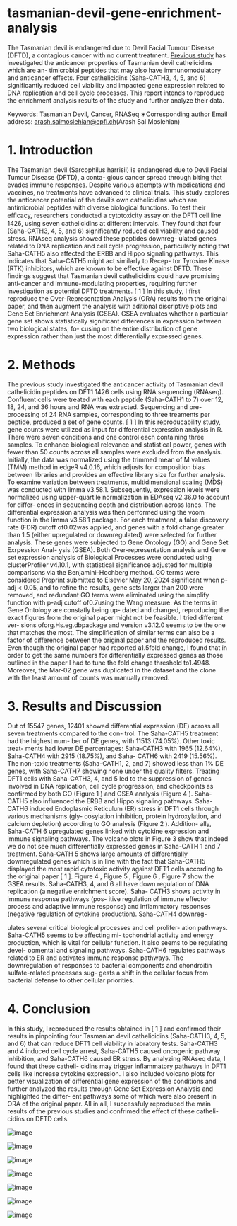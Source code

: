 # tasmanian-devil-gene-enrichment-analysis

The Tasmanian devil is endangered due to Devil Facial Tumour Disease (DFTD), a contagious cancer with no current
treatment. [Previous study](https://www.nature.com/articles/s41598-023-39901-0) has investigated the anticancer properties of Tasmanian devil cathelicidins which are an-
timicrobial peptides that may also have immunomodulatory and anticancer effects. Four cathelicidins (Saha-CATH3,
4, 5, and 6) significantly reduced cell viability and impacted gene expression related to DNA replication and cell cycle
processes. This report intends to reproduce the enrichment analysis results of the study and further analyze their data.

Keywords: Tasmanian Devil, Cancer, RNASeq
∗Corresponding author
Email address: arash.salmoslehian@epfl.ch(Arash Sal
Moslehian)

# 1. Introduction

The Tasmanian devil (Sarcophilus harrisii) is endangered
due to Devil Facial Tumour Disease (DFTD), a conta-
gious cancer spread through biting that evades immune
responses. Despite various attempts with medications
and vaccines, no treatments have advanced to clinical
trials. This study explores the anticancer potential of
the devil’s own cathelicidins which are antimicrobial
peptides with diverse biological functions. To test their
eﬀicacy, researchers conducted a cytotoxicity assay on
the DFT1 cell line 1426, using seven cathelicidins at
different intervals. They found that four (Saha-CATH3,
4, 5, and 6) significantly reduced cell viability and caused
stress. RNAseq analysis showed these peptides downreg-
ulated genes related to DNA replication and cell cycle
progression, particularly noting that Saha-CATH5 also
affected the ERBB and Hippo signaling pathways. This
indicates that Saha-CATH5 might act similarly to Recep-
tor Tyrosine Kinase (RTK) inhibitors, which are known
to be effective against DFTD. These findings suggest
that Tasmanian devil cathelicidins could have promising
anti-cancer and immune-modulating properties, requiring
further investigation as potential DFTD treatments. [ 1 ]
In this study, I first reproduce the Over-Representation
Analysis (ORA) results from the original paper, and then
augment the analysis with aditional discriptive plots and
Gene Set Enrichment Analysis (GSEA). GSEA evaluates
whether a particular gene set shows statistically significant
differences in expression between two biological states, fo-
cusing on the entire distribution of gene expression rather
than just the most differentially expressed genes.


# 2. Methods

The previous study investigated the anticancer activity of
Tasmanian devil cathelicidin peptides on DFT1 1426 cells
using RNA sequencing (RNAseq). Confluent cells were
treated with each peptide (Saha-CATH1 to 7) over 12, 18,
24, and 36 hours and RNA was extracted. Sequencing and
pre-processing of 24 RNA samples, corresponding to three
treaments per peptide, produced a set of gene counts. [ 1 ]
In this reproducability study, gene counts were utilized
as input for differential expression analysis in R. There
were seven conditions and one control each containing
three samples. To enhance biological relevance and
statistical power, genes with fewer than 50 counts across
all samples were excluded from the analysis. Initially,
the data was normalized using the trimmed mean of M
values (TMM) method in edgeR v4.0.16, which adjusts
for composition bias between libraries and provides an
effective library size for further analysis. To examine
variation between treatments, multidimensional scaling
(MDS) was conducted with limma v3.58.1. Subsequently,
expression levels were normalized using upper-quartile
normalization in EDAseq v2.36.0 to account for differ-
ences in sequencing depth and distribution across lanes.
The differential expression analysis was then performed
using the voom function in the limma v3.58.1 package.
For each treatment, a false discovery rate (FDR) cutoff
of0.02was applied, and genes with a fold change greater
than 1.5 (either upregulated or downregulated) were
selected for further analysis. These genes were subjected
to Gene Ontology (GO) and Gene Set Exrpession Anal-
ysis (GSEA). Both Over-representation analysis and
Gene set expression analysis of Biological Processes were
conducted using clusterProfiler v4.10.1, with statistical
significance adjusted for multiple comparisons via the
Benjamini–Hochberg method. GO terms were considered
Preprint submitted to Elsevier May 20, 2024
significant when p-adj < 0.05, and to refine the results,
gene sets larger than 200 were removed, and redundant
GO terms were eliminated using the simplify function
with p-adj cutoff of0.7using the Wang measure.
As the terms in Gene Ontology are constatly being up-
dated and changed, reproducing the exact figures from the
original paper might not be feasible. I tried different ver-
sions oforg.Hs.eg.dbpackage and version v3.12.0 seems
to be the one that matches the most. The simplification of
similar terms can also be a factor of difference between the
original paper and the reproduced results. Even though
the original paper had reported a1.5fold change, I found
that in order to get the same numbers for differentially
expressed genes as those outlined in the paper I had to
tune the fold change threshold to1.4948. Moreover, the
Mar-02 gene was duplicated in the dataset and the clone
with the least amount of counts was manually removed.

# 3. Results and Discussion

Out of 15547 genes, 12401 showed differential expression
(DE) across all seven treatments compared to the con-
trol. The Saha-CATH5 treatment had the highest num-
ber of DE genes, with 11513 (74.05%). Other toxic treat-
ments had lower DE percentages: Saha-CATH3 with 1965
(12.64%), Saha-CATH4 with 2915 (18.75%), and Saha-
CATH6 with 2419 (15.56%). The non-toxic treatments
(Saha-CATH1, 2, and 7) showed less than 1% DE genes,
with Saha-CATH7 showing none under the quality filters.
Treating DFT1 cells with Saha-CATH3, 4, and 5 led
to the suppression of genes involved in DNA replication,
cell cycle progression, and checkpoints as confirmed by
both GO (Figure 1 ) and GSEA analysis (Figure 4 ). Saha-
CATH5 also influenced the ERBB and Hippo signaling
pathways. Saha-CATH6 induced Endoplasmic Reticulum
(ER) stress in DFT1 cells through various mechanisms (gly-
cosylation inhibition, protein hydroxylation, and calcium
depletion) according to GO analysis (Figure 2 ). Addition-
ally, Saha-CATH 6 upregulated genes linked with cytokine
expression and immune signaling pathways.
The volcano plots in Figure 3 show that indeed we do
not see much differentially expressed genes in Saha-CATH
1 and 7 treatment. Saha-CATH 5 shows large amounts of
differentially downregulated genes which is in line with the
fact that Saha-CATH5 displayed the most rapid cytotoxic
activity against DFT1 cells according to the original paper
[ 1 ].
Figure 4 , Figure 5 , Figure 6 , Figure 7 show the GSEA
results. Saha-CATH3, 4, and 6 all have down regulation
of DNA replication (a negative enrichment score). Saha-
CATH3 shows activity in immune response pathways (pos-
itive regulation of immune effector process and adaptive
immune response) and inflammatory responses (negative
regulation of cytokine production). Saha-CATH4 downreg-

ulates several critical biological processes and cell prolifer-
ation pathways. Saha-CATH5 seems to be affecting mi-
tochondrial activity and energy production, which is vital
for cellular function. It also seems to be regulating devel-
opmental and signaling pathways. Saha-CATH6 regulates
pathways related to ER and activates immune response
pathways. The downregulation of responses to bacterial
components and chondroitin sulfate-related processes sug-
gests a shift in the cellular focus from bacterial defense to
other cellular priorities.

# 4. Conclusion

In this study, I reproduced the results obtained in [ 1 ] and
confirmed their results in pinpointing four Tasmanian devil
cathelicidins (Saha-CATH3, 4, 5, and 6) that can reduce
DFT1 cell viability in labratory tests. Saha-CATH3 and
4 induced cell cycle arrest, Saha-CATH5 caused oncogenic
pathway inhibition, and Saha-CATH6 caused ER stress.
By analyzing RNAseq data, I found that these catheli-
cidins may trigger inflammatory pathways in DFT1 cells
like increase cytokine expression. I also included volcano
plots for better visualization of differential gene expression
of the conditions and further analyzed the results through
Gene Set Expression Analysis and highlighted the differ-
ent pathways some of which were also present in ORA of
the original paper.
All in all, I successfuly reproduced the main results of the
previous studies and confrimed the effect of these catheli-
cidins on DFTD cells.

![image](https://github.com/user-attachments/assets/d8776574-2881-4f3e-aa10-69088221ce16)

![image](https://github.com/user-attachments/assets/c98abbad-0020-4696-8930-0310ab17e07f)

![image](https://github.com/user-attachments/assets/95192645-4dcb-4c9d-a3e7-f9f81bc00eec)

![image](https://github.com/user-attachments/assets/7cff8dda-3b60-44a4-846c-8a2a4ac3245b)

![image](https://github.com/user-attachments/assets/32a86ebe-bea6-4e10-9f07-6b2777d220cd)

![image](https://github.com/user-attachments/assets/3be85b14-f922-47d8-935a-bf0d41b08d1a)

![image](https://github.com/user-attachments/assets/907ae6f8-307b-4a36-a349-ebef5c8817ae)





